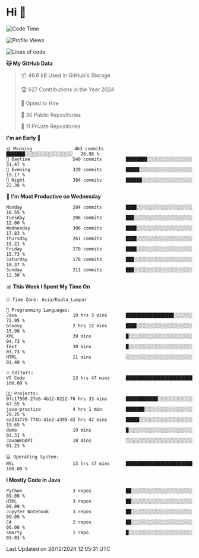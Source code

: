 <h1>Hi 👋</h1>

<!--START_SECTION:waka-->
![Code Time](http://img.shields.io/badge/Code%20Time-815%20hrs%2047%20mins-blue)

![Profile Views](http://img.shields.io/badge/Profile%20Views-0-blue)

![Lines of code](https://img.shields.io/badge/From%20Hello%20World%20I%27ve%20Written-1.3%20million%20lines%20of%20code-blue)

**🐱 My GitHub Data** 

> 📦 46.6 kB Used in GitHub's Storage 
 > 
> 🏆 627 Contributions in the Year 2024
 > 
> 💼 Opted to Hire
 > 
> 📜 30 Public Repositories 
 > 
> 🔑 11 Private Repositories 
 > 
**I'm an Early 🐤** 

```text
🌞 Morning                463 commits         ███████░░░░░░░░░░░░░░░░░░   26.98 % 
🌆 Daytime                540 commits         ████████░░░░░░░░░░░░░░░░░   31.47 % 
🌃 Evening                329 commits         █████░░░░░░░░░░░░░░░░░░░░   19.17 % 
🌙 Night                  384 commits         ██████░░░░░░░░░░░░░░░░░░░   22.38 % 
```
📅 **I'm Most Productive on Wednesday** 

```text
Monday                   284 commits         ████░░░░░░░░░░░░░░░░░░░░░   16.55 % 
Tuesday                  206 commits         ███░░░░░░░░░░░░░░░░░░░░░░   12.00 % 
Wednesday                306 commits         ████░░░░░░░░░░░░░░░░░░░░░   17.83 % 
Thursday                 261 commits         ████░░░░░░░░░░░░░░░░░░░░░   15.21 % 
Friday                   270 commits         ████░░░░░░░░░░░░░░░░░░░░░   15.73 % 
Saturday                 178 commits         ███░░░░░░░░░░░░░░░░░░░░░░   10.37 % 
Sunday                   211 commits         ███░░░░░░░░░░░░░░░░░░░░░░   12.30 % 
```


📊 **This Week I Spent My Time On** 

```text
🕑︎ Time Zone: Asia/Kuala_Lumpur

💬 Programming Languages: 
Java                     10 hrs 3 mins       ██████████████████░░░░░░░   72.95 % 
Groovy                   2 hrs 12 mins       ████░░░░░░░░░░░░░░░░░░░░░   15.98 % 
XML                      39 mins             █░░░░░░░░░░░░░░░░░░░░░░░░   04.73 % 
Text                     30 mins             █░░░░░░░░░░░░░░░░░░░░░░░░   03.73 % 
HTML                     11 mins             ░░░░░░░░░░░░░░░░░░░░░░░░░   01.40 % 

🔥 Editors: 
VS Code                  13 hrs 47 mins      █████████████████████████   100.00 % 

🐱‍💻 Projects: 
0fc17508-27e6-4b12-8222-76 hrs 33 mins       ████████████░░░░░░░░░░░░░   47.55 % 
java-practice            4 hrs 1 min         ███████░░░░░░░░░░░░░░░░░░   29.25 % 
ea233779-778b-41e2-a395-d2 hrs 42 mins       █████░░░░░░░░░░░░░░░░░░░░   19.65 % 
demo                     19 mins             █░░░░░░░░░░░░░░░░░░░░░░░░   02.31 % 
JavaWebAPI               10 mins             ░░░░░░░░░░░░░░░░░░░░░░░░░   01.23 % 

💻 Operating System: 
WSL                      13 hrs 47 mins      █████████████████████████   100.00 % 
```

**I Mostly Code in Java** 

```text
Python                   3 repos             ██░░░░░░░░░░░░░░░░░░░░░░░   09.09 % 
HTML                     3 repos             ██░░░░░░░░░░░░░░░░░░░░░░░   09.09 % 
Jupyter Notebook         3 repos             ██░░░░░░░░░░░░░░░░░░░░░░░   09.09 % 
C#                       2 repos             ██░░░░░░░░░░░░░░░░░░░░░░░   06.06 % 
Smarty                   1 repo              █░░░░░░░░░░░░░░░░░░░░░░░░   03.03 % 
```




 Last Updated on 26/12/2024 12:05:31 UTC
<!--END_SECTION:waka-->

